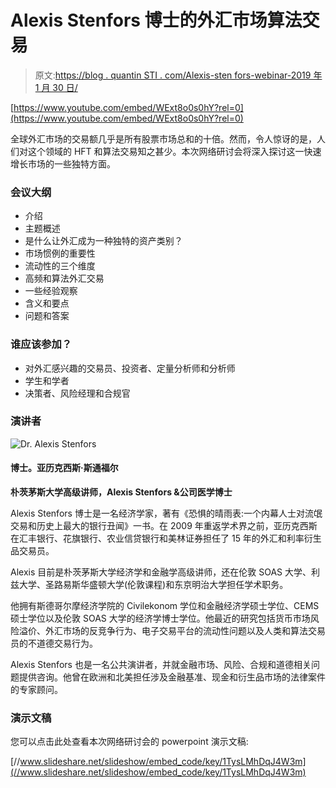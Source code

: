 # Alexis Stenfors 博士的外汇市场算法交易

> 原文:[https://blog . quantin STI . com/Alexis-sten fors-webinar-2019 年 1 月 30 日/](https://blog.quantinsti.com/alexis-stenfors-webinar-30-january-2019/)

[https://www.youtube.com/embed/WExt8o0s0hY?rel=0](https://www.youtube.com/embed/WExt8o0s0hY?rel=0)

全球外汇市场的交易额几乎是所有股票市场总和的十倍。然而，令人惊讶的是，人们对这个领域的 HFT 和算法交易知之甚少。本次网络研讨会将深入探讨这一快速增长市场的一些独特方面。

### **会议大纲**

*   介绍
*   主题概述
*   是什么让外汇成为一种独特的资产类别？
*   市场惯例的重要性
*   流动性的三个维度
*   高频和算法外汇交易
*   一些经验观察
*   含义和要点
*   问题和答案

### 谁应该参加？

*   对外汇感兴趣的交易员、投资者、定量分析师和分析师
*   学生和学者
*   决策者、风险经理和合规官

### **演讲者**

![Dr. Alexis Stenfors](../Images/354b43319d3f9bf12ff79540d20ed23b.png)

#### **博士。亚历克西斯·斯通福尔**

**朴茨茅斯大学高级讲师，Alexis Stenfors &公司医学博士**

Alexis Stenfors 博士是一名经济学家，著有《恐惧的晴雨表:一个内幕人士对流氓交易和历史上最大的银行丑闻》一书。在 2009 年重返学术界之前，亚历克西斯在汇丰银行、花旗银行、农业信贷银行和美林证券担任了 15 年的外汇和利率衍生品交易员。

Alexis 目前是朴茨茅斯大学经济学和金融学高级讲师，还在伦敦 SOAS 大学、利兹大学、圣路易斯华盛顿大学(伦敦课程)和东京明治大学担任学术职务。

他拥有斯德哥尔摩经济学院的 Civilekonom 学位和金融经济学硕士学位、CEMS 硕士学位以及伦敦 SOAS 大学的经济学博士学位。他最近的研究包括货币市场风险溢价、外汇市场的反竞争行为、电子交易平台的流动性问题以及人类和算法交易员的不道德交易行为。

Alexis Stenfors 也是一名公共演讲者，并就金融市场、风险、合规和道德相关问题提供咨询。他曾在欧洲和北美担任涉及金融基准、现金和衍生品市场的法律案件的专家顾问。

### **演示文稿**

您可以点击此处查看本次网络研讨会的 powerpoint 演示文稿:

[//www.slideshare.net/slideshow/embed_code/key/1TysLMhDqJ4W3m](//www.slideshare.net/slideshow/embed_code/key/1TysLMhDqJ4W3m)